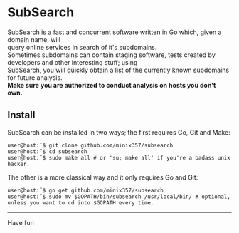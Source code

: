 # SubSearch

SubSearch is a fast and concurrent software written in Go which, given a domain name, will  
query online services in search of it's subdomains.  
Sometimes subdomains can contain staging software, tests created by developers and other interesting stuff; using  
SubSearch, you will quickly obtain a list of the currently known subdomains for future analysis.  
**Make sure you are authorized to conduct analysis on hosts you don't own.**

## Install
SubSearch can be installed in two ways; the first requires Go, Git and Make:
```console
user@host:˜$ git clone github.com/minix357/subsearch
user@host:˜$ cd subsearch
user@host:˜$ sudo make all # or 'su; make all' if you're a badass unix hacker.
```
The other is a more classical way and it only requires Go and Git:
```console
user@host:˜$ go get github.com/minix357/subsearch
user@host:˜$ sudo mv $GOPATH/bin/subsearch /usr/local/bin/ # optional, unless you want to cd into $GOPATH every time.
```
___
Have fun
